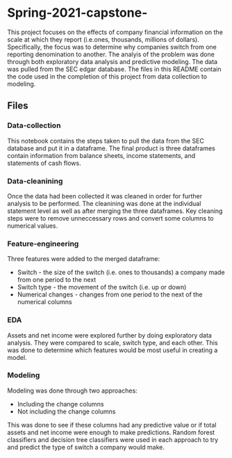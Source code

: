 # Spring-2021-capstone-

This project focuses on the effects of company financial information on the scale at which they report (i.e.ones, thousands, millions of dollars). Specifically, the focus was to determine why companies switch from one reporting denomination to another. The analyis of the problem was done through both exploratory data analysis and predictive modeling. The data was pulled from the SEC edgar database. The files in this README contain the code used in the completion of this project from data collection to modeling. 

## Files

### Data-collection
This notebook contains the steps taken to pull the data from the SEC database and put it in a dataframe. The final product is three dataframes contain information from balance sheets, income statements, and statements of cash flows. 

### Data-cleanining
Once the data had been collected it was cleaned in order for further analysis to be performed. The cleanining was done at the individual statement level as well as after merging the three dataframes. Key cleaning steps were to remove unneccessary rows and convert some columns to numerical values. 

### Feature-engineering
Three features were added to the merged dataframe:
- Switch - the size of the switch (i.e. ones to thousands) a company made from one period to the next
- Switch type - the movement of the switch  (i.e. up or down)
- Numerical changes - changes from one period to the next of the numerical columns

### EDA
Assets and net income were explored further by doing exploratory data analysis. They were compared to scale, switch type, and each other. This was done to determine which features would be most useful in  creating a model. 

### Modeling
Modeling was done through two approaches:
- Including the change columns
- Not including the change columns

This was done to see if these columns had any predictive value or if total assets and net income were enough to make predictions. Random forest classifiers and decision tree classifiers were used in each approach to try and predict the type of switch a company would make. 
